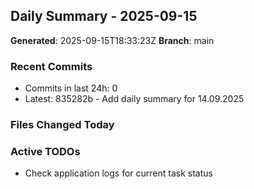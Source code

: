 ## Daily Summary - 2025-09-15

**Generated**: 2025-09-15T18:33:23Z
**Branch**: main


### Recent Commits
- Commits in last 24h: 0
- Latest: 835282b - Add daily summary for 14.09.2025

### Files Changed Today

### Active TODOs
- Check application logs for current task status

